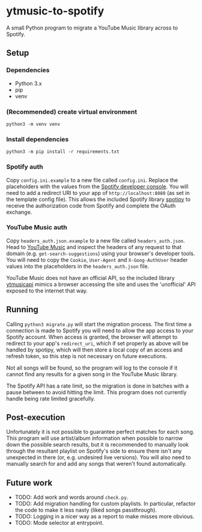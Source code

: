 # ytmusic-to-spotify

A small Python program to migrate a YouTube Music library across to Spotify.

## Setup

### Dependencies

- Python 3.x
- pip
- venv

### (Recommended) create virtual environment

`python3 -m venv venv`

### Install dependencies

`python3 -m pip install -r requirements.txt`

### Spotify auth

Copy `config.ini.example` to a new file called `config.ini`. Replace the placeholders with the values from the
[Spotify developer console](https://developer.spotify.com/dashboard/applications). You will need to add a redirect URI
to your app of `http://localhost:8080` (as set in the template config file).
This allows the included Spotify library [spotipy](https://github.com/plamere/spotipy) to receive the authorization code
from Spotify and complete the OAuth exchange.

### YouTube Music auth

Copy `headers_auth.json.example` to a new file called `headers_auth.json`.
Head to [YouTube Music](https://music.youtube.com) and inspect the headers of any request to that domain
(e.g. `get-search-suggestions`) using your browser's developer tools.
You will need to copy the `Cookie`, `User-Agent` and `X-Goog-AuthUser` header values into the placeholders in the
`headers_auth.json` file.

YouTube Music does not have an official API, so the included library [ytmusicapi](https://github.com/sigma67/ytmusicapi)
mimics a browser accessing the site and uses the 'unofficial' API exposed to the internet that way.

## Running

Calling `python3 migrate.py` will start the migration process. The first time a connection is made to Spotify you will
need to allow the app access to your Spotify account. When access is granted, the browser will attempt to redirect to
your app's `redirect_uri`, which if set properly as above will be handled by spotipy, which will then store a local copy
of an access and refresh token, so this step is not necessary on future executions.

Not all songs will be found, so the program will log to the console if it cannot find any results for a given song
in the YouTube Music library.

The Spotify API has a rate limit, so the migration is done in batches with a pause between to avoid hitting the limit.
This program does not currently handle being rate limited gracefully.

## Post-execution

Unfortunately it is not possible to guarantee perfect matches for each song. This program will use artist/album
information when possible to narrow down the possible search results, but it is recommended to manually look through
the resultant playlist on Spotify's side to ensure there isn't any unexpected in there
(or, e.g. undesired live versions).
You will also need to manually search for and add any songs that weren't found automatically.

## Future work

- TODO: Add work and words around `check.py`.
- TODO: Add migration handling for custom playlists. In particular, refactor the code to make it less nasty (liked songs
passthrough).
- TODO: Logging in a nicer way as a report to make misses more obvious.
- TODO: Mode selector at entrypoint.
